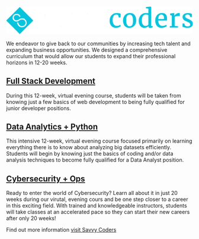 ![](/profile/img/SavvyCoders-Logo-White.png)

We endeavor to give back to our communities by increasing tech talent and expanding business opportunities. We designed a comprehensive curriculum that would allow our students to expand their professional horizons in 12-20 weeks.

## [Full Stack Development](https://savvycoders.com/fullstackwebdevelopment/)

During this 12-week, virtual evening course, students will be taken from knowing just a few basics of web development to being fully qualified for junior developer positions. 

## [Data Analytics + Python](https://savvycoders.com/dataanalyticspython/)

This intensive 12-week, virtual evening course focused primarily on learning everything there is to know about analyzing big datasets efficiently. Students will begin by knowing just the basics of coding and/or data analysis techniques to become fully qualified for a Data Analyst position.

## [Cybersecurity + Ops](https://savvycoders.com/cybersecurity/)

Ready to enter the world of Cybersecurity? Learn all about it in just 20 weeks during our virutal, evening cours and be one step closer to a career in this exciting field. With trained and knowledgeable instructors, students will take classes at an accelerated pace so they can start their new careers after only 20 weeks!

Find out more information [visit Savvy Coders](https://www.savvycoders.com)
